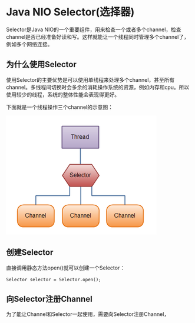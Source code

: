 # Java NIO Selector\(选择器\)

Selector是Java NIO的一个重要组件，用来检查一个或者多个channel，检查channel是否已经准备好读和写。这样就能让一个线程同时管理多个channel了，例如多个网络连接。

## 为什么使用Selector

使用Selector的主要优势是可以使用单线程来处理多个channel，甚至所有channel。多线程间切换时会多余的消耗操作系统的资源，例如内存和cpu。所以使用较少的线程，系统的整体性能会表现得更好。

下面就是一个线程操作三个channel的示意图：

![](/assets/1.png)

## 创建Selector

直接调用静态方法open\(\)就可以创建一个Selector：

```
Selector selector = Selector.open();
```

## 向Selector注册Channel

为了能让Channel和Selector一起使用，需要向Selector注册Channel，

